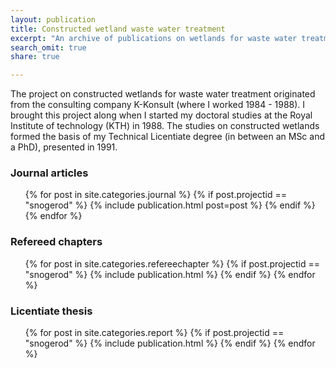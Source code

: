 ```yaml
---
layout: publication
title: Constructed wetland waste water treatment
excerpt: "An archive of publications on wetlands for waste water treatment"
search_omit: true
share: true

---
```


The project on constructed wetlands for waste water treatment originated from the consulting company K-Konsult (where I worked 1984 - 1988). I brought this project along when I started my doctoral studies at the Royal Institute of technology (KTH) in 1988. The studies on constructed wetlands formed the basis of my Technical Licentiate degree (in between an MSc and a PhD), presented in 1991.

### Journal articles

<ul class="post-list">
{% for post in site.categories.journal %}
  {% if post.projectid == "snogerod" %}
    {% include publication.html post=post %}
  {% endif %}
{% endfor %}  
</ul>

### Refereed chapters

<ul class="post-list">
{% for post in site.categories.refereechapter %}
  {% if post.projectid == "snogerod" %}
    {% include publication.html %}
  {% endif %}
{% endfor %}
</ul>

### Licentiate thesis

<ul class="post-list">
{% for post in site.categories.report %}
  {% if post.projectid == "snogerod" %}
    {% include publication.html %}
  {% endif %}
{% endfor %}
</ul>
